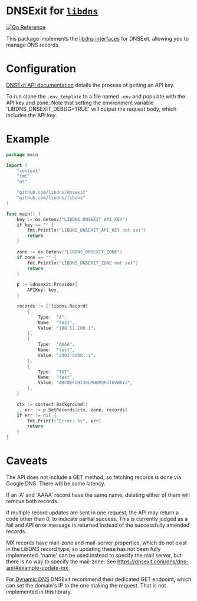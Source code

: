 DNSExit for [`libdns`](https://github.com/libdns/libdns)
=======================

[![Go Reference](https://pkg.go.dev/badge/test.svg)](https://pkg.go.dev/github.com/libdns/dnsexit)

This package implements the [libdns interfaces](https://github.com/libdns/libdns) for DNSExit, allowing you to manage DNS records.

Configuration
=============

[DNSExit API documentation](https://dnsexit.com/dns/dns-api/) details the process of getting an API key.

To run clone the `.env_template` to a file named `.env` and populate with the API key and zone. Note that setting the environment variable 'LIBDNS_DNSEXIT_DEBUG=TRUE' will output the request body, which includes the API key.

Example
=======

```go
package main

import (
	"context"
	"fmt"
	"os"

	"github.com/libdns/dnsexit"
	"github.com/libdns/libdns"
)

func main() {
	key := os.Getenv("LIBDNS_DNSEXIT_API_KEY")
	if key == "" {
		fmt.Println("LIBDNS_DNSEXIT_API_KEY not set")
		return
	}

	zone := os.Getenv("LIBDNS_DNSEXIT_ZONE")
	if zone == "" {
		fmt.Println("LIBDNS_DNSEXIT_ZONE not set")
		return
	}

	p := &dnsexit.Provider{
		APIKey: key,
	}

	records := []libdns.Record{
		{
			Type:  "A",
			Name:  "test",
			Value: "198.51.100.1",
		},
		{
			Type:  "AAAA",
			Name:  "test",
			Value: "2001:0db8::1",
		},
		{
			Type:  "TXT",
			Name:  "test",
			Value: "ABCDEFGHIJKLMNOPQRSTUVWXYZ",
		},
	}

	ctx := context.Background()
	_, err := p.SetRecords(ctx, zone, records)
	if err != nil {
		fmt.Printf("Error: %v", err)
		return
	}
}
```

Caveats
=======

The API does not include a GET method, so fetching records is done via Google DNS. There will be some latency.

If an 'A' and 'AAAA' record have the same name, deleting either of them will remove both records.

If multiple record updates are sent in one request, the API may return a code other than 0, to indicate partial success. This is currently judged as a fail and API error message is returned instead of the successfully amended records. 

MX records have mail-zone and mail-server properties, which do not exist in the LibDNS record type, so updating these has not been fully implemented. 'name' can be used instead to specify the mail server, but there is no way to specify the mail-zone. See https://dnsexit.com/dns/dns-api/#example-update-mx

For [Dynamic DNS](https://dnsexit.com/dns/dns-api/#dynamic-ip-update) DNSExit recommend their dedicated GET endpoint, which can set the domain's IP to the one making the request. That is not implemented in this library.
